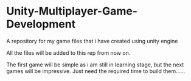 # Unity-Multiplayer-Game-Development
A repository for my game files that i have created using unity engine

All the files will be added to this rep from now on. 

The first game will be simple as i am still in learning stage, but the next games will be impressive. Just need the required time to build them......
